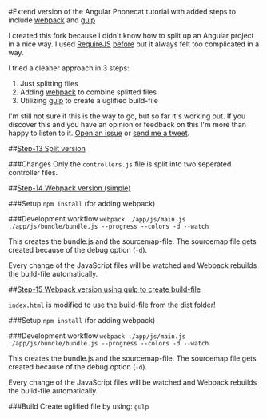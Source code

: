 #Extend version of the Angular Phonecat tutorial with added steps to include [webpack](http://webpack.github.io) and [gulp](http://gulpjs.com)

I created this fork because I didn't know how to split up an Angular project in a nice way. I used [RequireJS](http://requirejs.org) [before](https://twitter.com/escapedcat/status/433160981426880512) but it always felt too complicated in a way.

I tried a cleaner approach in 3 steps:

1. Just splitting files
2. Adding [webpack](http://webpack.github.io) to combine splitted files
3. Utilizing [gulp](http://gulpjs.com) to create a uglified build-file

I'm still not sure if this is the way to go, but so far it's working out. If you discover this and you have an opinion or feedback on this I'm more than happy to listen to it. [Open an issue](https://github.com/escapedcat/angular-phonecat-webpack-gulp/issues/new) or [send me a tweet](https://twitter.com/escapedcat).




##[Step-13 Split version](https://github.com/escapedcat/angular-phonecat-webpack-gulp/tree/step-13)

###Changes
Only the `controllers.js` file is split into two seperated controller files.



##[Step-14 Webpack version (simple)](https://github.com/escapedcat/angular-phonecat-webpack-gulp/tree/step-14)

###Setup
`npm install` (for adding webpack)

###Development workflow
`webpack ./app/js/main.js ./app/js/bundle/bundle.js --progress --colors -d --watch`

This creates the bundle.js and the sourcemap-file.
The sourcemap file gets created because of the debug option (`-d`).

Every change of the JavaScript files will be watched and Webpack rebuilds the build-file automatically.



##[Step-15 Webpack version using gulp to create build-file](https://github.com/escapedcat/angular-phonecat-webpack-gulp/tree/step-15)

`index.html` is modified to use the build-file from the dist folder!

###Setup
`npm install` (for adding webpack)

###Development workflow
`webpack ./app/js/main.js ./app/js/bundle/bundle.js --progress --colors -d --watch`

This creates the bundle.js and the sourcemap-file.
The sourcemap file gets created because of the debug option (`-d`).

Every change of the JavaScript files will be watched and Webpack rebuilds the build-file automatically.

###Build
Create uglified file by using: `gulp`